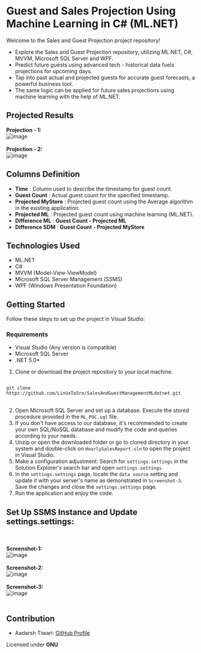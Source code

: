 # Guest and Sales Projection Using Machine Learning in C# (ML.NET)

Welcome to the Sales and Guest Projection project repository!

- Explore the Sales and Guest Projection repository, utilizing ML.NET, C#, MVVM, Microsoft SQL Server and WPF.
- Predict future guests using advanced tech - historical data fuels projections for upcoming days.
- Tap into past actual and projected guests for accurate guest forecasts, a powerful business tool.
- The same logic can be applied for future sales projections using machine learning with the help of ML.NET.

## Projected Results
**Projection - 1:** <br>
  ![image](https://github.com/aadarsh0001/SalesProjectionUsingMLdotNET/assets/117271222/99c01e95-2589-4327-a251-d14faf9cf387)
  <br> <br>
  **Projection - 2:** <br>
  ![image](https://github.com/aadarsh0001/SalesProjectionUsingMLdotNET/assets/117271222/183f597d-77d8-4a69-b6f6-b2a804b567f7)
    <br>
## Columns Definition
- **Time** : Column used to describe the timestamp for guest count.
- **Guest Count** : Actual guest count for the specified timestamp.
- **Projected MyStore** : Projected guest count using the Average algorithm in the existing application.
- **Projected ML** : Projected guest count using machine learning (ML.NET).
- **Difference ML** : **Guest Count - Projected ML**
- **Difference SDM** : **Guest Count - Projected MyStore**

## Technologies Used
- ML.NET
- C#
- MVVM (Model-View-ViewModel)
- Microsoft SQL Server Management (SSMS)
- WPF (Windows Presentation Foundation)

## Getting Started
Follow these steps to set up the project in Visual Studio:

### Requirements
- Visual Studio (Any version is compatible)
- Microsoft SQL Server
- .NET 5.0*

1. Clone or download the project repository to your local machine.
<pre>
<code>
git clone https://github.com/LinUxTo5re/SalesAndGuestManagementMLdotnet.git
</code>
</pre>
2. Open Microsoft SQL Server and set up a database. Execute the stored procedure provided in the `ML_POC.sql` file.
3. If you don't have access to our database, it's recommended to create your own SQL/NoSQL database and modify the code and queries according to your needs.
4. Unzip or open the downloaded folder or go to cloned directory in your system and double-click on `HourlySalesReport.sln` to open the project in Visual Studio.
5. Make a configuration adjustment: Search for `settings.settings` in the Solution Explorer's search bar and open `settings.settings`.
6. In the `settings.settings` page, locate the `data source` setting and update it with your server's name as demonstrated in `Screenshot-3`. Save the changes and close the `settings.settings` page.
7. Run the application and enjoy the code.

## Set Up SSMS Instance and Update settings.settings:
<br> <br>
    **Screenshot-1:** <br>
    ![image](https://github.com/aadarsh0001/SalesProjectionUsingMLdotNET/assets/117271222/bbffc772-8648-479b-a73a-c2fe49f544c4)
    <br> <br>
    **Screenshot-2:** <br>
    ![image](https://github.com/aadarsh0001/SalesProjectionUsingMLdotNET/assets/117271222/a05ceaef-84e5-4e92-bd6c-e78f89a428ac)
    <br> <br>
    **Screenshot-3:**<br>
    ![image](https://github.com/aadarsh0001/SalesProjectionUsingMLdotNET/assets/117271222/6ab88ef4-7c49-4548-99a3-52cb665e9385)
    <br> <br>

## Contribution
- Aadarsh Tiwari: [GitHub Profile](https://github.com/aadarsh0001)

Licensed under **GNU**
